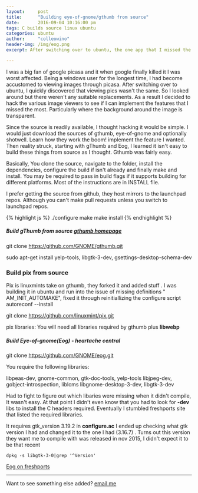 ```yaml
---
layout:     post
title:      "Building eye-of-gnome/gthumb from source"
date:       2016-09-04 10:16:00 pm
tags: C builds source linux ubuntu
categories: ubuntu
author:     "colleowino"
header-img: /img/eog.png
excerpt: After switching over to ubuntu, the one app that I missed the most turned out to be google's picasa. I thought it would be a good idea to implement some of the features I missed from picasa into either gThumb or Eye-of-gnome. Little did I know the pain that was waiting for me.

---
```


I was a big fan of google picasa and it when google finally killed it I was worst affected. Being a windows user for the longest time, I had become accustomed to viewing images through picasa. After switching over to ubuntu, I quickly discovered that viewing pics wasn't the same. So I looked around but there weren't any suitable replacements. As a result I decided to hack the various image viewers to see if I can implement the features that I missed the most. Particularly where the background around the image is transparent.

Since the source is readily available, I thought hacking it would be simple. I would just download the sources of gthumb, eye-of-gnome and optionally shotwell. Learn how they work the boom! implement the feature I wanted. Then reality struck, starting with gThumb and Eog, I learned it isn't easy to build these things from source as I thought. Gthumb was fairly easy.

Basically, You clone the source, navigate to the folder, install the dependencies, configure the build if isn't already and finally make and install. You may be required to pass in build flags if it supports building for different platforms. Most of the instructions are in INSTALL file.

I prefer getting the source from github, they host mirrors to the launchpad repos. Although you can't make pull requests unless you switch to launchpad repos.

{% highlight js %}
 ./configure 
make 
make install
{% endhighlight %}

##### Build gThumb from source [gthumb homepage](https://wiki.gnome.org/Apps/gthumb/development) 
  git clone https://github.com/GNOME/gthumb.git

  sudo apt-get install yelp-tools, libgtk-3-dev, gsettings-desktop-schema-dev

### Build pix from source 
Pix is linuxmints take on gthumb, they forked it and added stuff .
I was building it in ubuntu and run into the issue of missing definitions " AM_INIT_AUTOMAKE", fixed it through reinitiallizing the configure script
autoreconf --install

  git clone https://github.com/linuxmint/pix.git

pix libraries:
You will need all libraries required by gthumb plus **libwebp**

##### Build Eye-of-gnome(Eog) - heartache central
git clone https://github.com/GNOME/eog.git

You require the following libraries:

  libpeas-dev, gnome-common, gtk-doc-tools, yelp-tools
  libjpeg-dev, gobject-introspection,  liblcms 
  libgnome-desktop-3-dev, libgtk-3-dev

Had to fight to figure out which libaries were missing when it didn't compile, It wasn't easy. At that point I didn't even know that you had to look for **-dev** libs to install the C headers required. Eventually I stumbled freshports site that listed the required libraries.

It requires gtk_version 3.19.2 in **configure.ac** I ended up checking what gtk version I had and changed it to the one I had (3.16.7) . Turns out this version they want me to compile with was released in nov 2015, I didn't expect it to be that recent

    dpkg -s libgtk-3-0|grep '^Version'

[Eog on freshports](https://www.freshports.org/graphics/eog)

-----

Want to see something else added? <a href="mailto:colleowino@gmail.com?Subject=Hello">email me</a>

